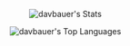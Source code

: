 
<div align="center">
<div width="100%">

![davbauer's Stats](https://github-readme-stats.vercel.app/api?username=davbauer&theme=dark&show_icons=true&hide_border=true&count_private=true)

</div>
<div width="100%">

![davbauer's Top Languages](https://github-readme-stats.vercel.app/api/top-langs/?username=davbauer&theme=dark&show_icons=true&hide_border=true&layout=compact)

</div>
</div>
